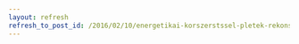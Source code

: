 ```yaml
---
layout: refresh
refresh_to_post_id: /2016/02/10/energetikai-korszerstssel-pletek-rekonstrukcijval-kzssgi-terek-ltrehozsval-fejlesztsvel-vlnak-vonzbb-a-vidki-teleplsek
---
```

